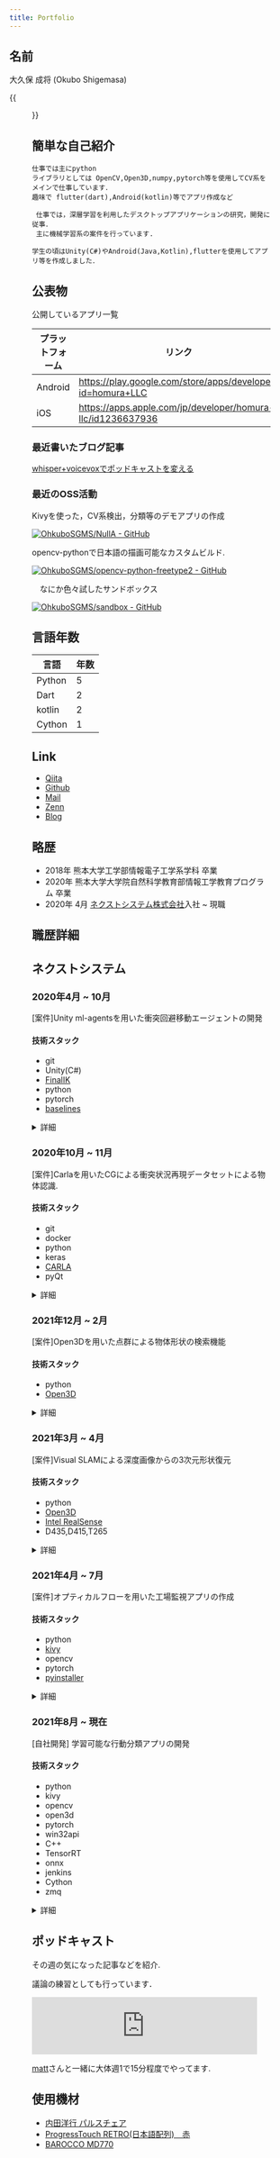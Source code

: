 ```yaml
---
title: Portfolio
---
```


## 名前

大久保 成将 (Okubo Shigemasa)

{{<figure src="chao.jpg" width="35%" float="right">}}

## 簡単な自己紹介

```
仕事では主にpython 
ライブラリとしては OpenCV,Open3D,numpy,pytorch等を使用してCV系をメインで仕事しています．
趣味で flutter(dart),Android(kotlin)等でアプリ作成など

 仕事では，深層学習を利用したデスクトップアプリケーションの研究，開発に従事．
 主に機械学習系の案件を行っています.　

学生の頃はUnity(C#)やAndroid(Java,Kotlin),flutterを使用してアプリ等を作成しました．
```

## 公表物

 公開しているアプリ一覧
 
| プラットフォーム | リンク|
| --- | --- |
| Android| https://play.google.com/store/apps/developer?id=homura+LLC |
| iOS | https://apps.apple.com/jp/developer/homura-llc/id1236637936|

### 最近書いたブログ記事
 [whisper+voicevoxでポッドキャストを変える](https://ohkubosgms.hatenablog.com/entry/whiser_voicevox)
 
### 最近のOSS活動
 Kivyを使った，CV系検出，分類等のデモアプリの作成

 [![OhkuboSGMS/NullA - GitHub](https://gh-card.dev/repos/OhkuboSGMS/NullA.svg)](https://github.com/OhkuboSGMS/NullA)
 
 opencv-pythonで日本語の描画可能なカスタムビルド.

 [![OhkuboSGMS/opencv-python-freetype2 - GitHub](https://gh-card.dev/repos/OhkuboSGMS/opencv-python-freetype2.svg)](https://github.com/OhkuboSGMS/opencv-python-freetype2)

　なにか色々試したサンドボックス

 [![OhkuboSGMS/sandbox - GitHub](https://gh-card.dev/repos/OhkuboSGMS/sandbox.svg)](https://github.com/OhkuboSGMS/sandbox)

## 言語年数

| 言語 | 年数| 
| --- | --- |
|Python |5|
|Dart |2|
|kotlin |2|
|Cython | 1|

## Link

* [Qiita](https://qiita.com/Alt_Shift_N)
* [Github](https://github.com/OhkuboSGMS)
* [Mail](mailto:ginger.os777146th@gmail.com)
* [Zenn](https://zenn.dev/alt_shift_n)
* [Blog](https://ohkubosgms.hatenablog.com/)

## 略歴

- 2018年 熊本大学工学部情報電子工学系学科 卒業
- 2020年 熊本大学大学院自然科学教育部情報工学教育プログラム 卒業
- 2020年 4月 [ネクストシステム株式会社](https://www.next-system.com/)入社 ~ 現職

## 職歴詳細

## ネクストシステム

### 2020年4月 ~ 10月

[案件]Unity ml-agentsを用いた衝突回避移動エージェントの開発

#### 技術スタック
 
* git
* Unity(C#)
* [FinalIK](http://root-motion.com/)
* python
* pytorch
* [baselines](https://github.com/openai/baselines)

<details>
  <summary>詳細</summary>

[Unity ml-agents](https://github.com/Unity-Technologies/ml-agents)を使用して，6軸ロボットアームの衝突回避エージェント作成.
バージョンは [Beta 0.15.0](https://github.com/Unity-Technologies/ml-agents/releases/tag/0.15.0)付近を使用.

#### 概要

6軸ロボットの先端を目標に対して障害物を避けるように移動するエージェントを強化学習を用いて汎用的なモデルを作成する．

#### 具体的な内容

各アクチュエータの加速度を行動として，ロボットアームを移動させる．
Unityの物理環境内において，衝突判定のシミュレーションを行い，学習する．
状態は各アクチュエータの角度，レイの衝突判定などを使用．

#### チーム構成

| 役割 | 人数|
| --- | --- |
| マネージャ | 1 |
| エンジニア | 2 | 

#### 結果
プロジェクトは入社時に既に進行中のプロジェクトで途中から，強化学習の担当として参加．
 
ある程度決まった状況では回避行動が可能になったが汎用的な動きを学習はできなかった．
Unityでデフォルトで用意されている学習アルゴリズムでトライするに終わったため，より様々な手法を調査，論文等もロボットアームに関連する
情報をより集めたうえで，どう始めるかも含めて検討していければより良い結果が残せたのではないかと考えられる.



当時のml-agentドキュメントを翻訳した記事: [リンク](https://qiita.com/Alt_Shift_N/items/2c37fbb26d739b7f3046)
</details>

### 2020年10月 ~ 11月

[案件]Carlaを用いたCGによる衝突状況再現データセットによる物体認識.

#### 技術スタック

* git
* docker
* python
* keras
* [CARLA](https://carla.org/)
* pyQt


<details>
  <summary>詳細</summary>

#### 概要

車載カメラによる発生しづらいシチュエーションデータをCGによる作成,精度向上検証.

途中参加.

#### 具体的な内容

接触事故といった現実では 収集が難しい画像データを
Unreal Engine製の自動運転フレームワークワークであるCARLAを用いて，現実的なCGデータとして生成．

生成したCGデータを元データにミックスすることで精度向上を図る．

主に，精度向上の指標確認機能，データセット品質確認，統計情報収集機能等を作成．

#### チーム構成

| 役割 | 人数|
| --- | -- |
| マネージャ | 1 |
| エンジニア | 3 |
| CGエンジニア| 1 |

#### 結論

このプロジェクトもまた途中参加のプロジェクトでプチ炎上気味だった．
現実世界の映像とCG世界の間の誤差が大きく，目的となる現実世界での検出精度がなかなか上がらなかった．

プログラム自体のバグ等もあり，前提とする環境自体の間違いやアノテーションの特殊性など要因となりうる原因は
多岐にわたるため，それぞれについて報告して完了．

</details>

### 2021年12月 ~ 2月

[案件]Open3Dを用いた点群による物体形状の検索機能

#### 技術スタック

* python
* [Open3D](http://www.open3d.org/)

<details>
  <summary>詳細</summary>

#### 概要

ICP位置合わせやFPFH特徴量等の古典的なアルゴリズムを用いて，物体形状検索システムを開発.

#### 具体的な内容

3Dメッシュデータ間の比較可能な機能を検討，作成．
検索が可能になることによって，メッシュデータ付随する付加情報を取得可能．
新規メッシュデータを作成時に以前のデータを参考にできるシステムが作成可能になる．

Open3Dに実装されている位置合わせアルゴリズム，KDTree,FLANN,視覚化機能等を活用し開発．
クライアントと開発の進捗状況の報告，方向性の検討等も行った．

開発は1人で行った．

#### チーム構成

| 役割 | 人数|
| --- | -- |
| マネージャ | 1 |
| エンジニア | 1 |

#### 結果

最終的にpythonのCLIプログラムとして，まとめて納品．
クライアントに満足してもらう結果が得られた．

#### 参考資料

| title   | url  |
| --- | --- |
|3次元レジストレーションの基礎とOpen3Dを用いた3次元点群処理 | https://www.slideshare.net/ttamaki/3open3d3|
| Open3D Doc| 　http://www.open3d.org/docs/release/|
| 物体認識のための3次元特徴量とその周辺 |  http://isl.sist.chukyo-u.ac.jp/Archives/Nagoya-CV-PRML-2015March-Hashimoto.pdf|

</details>

### 2021年3月 ~ 4月

[案件]Visual SLAMによる深度画像からの3次元形状復元

#### 技術スタック

* python
* [Open3D](http://www.open3d.org/)
* [Intel RealSense](https://intelrealsense.github.io/librealsense/python_docs/_generated/pyrealsense2.html)
* D435,D415,T265

<details>
  <summary>詳細</summary>

#### 概要

RealSenseを用いたRGBD動画像+トラッキングデータからローカルデバイスでの物体形状の3D復元.

#### 具体的な内容

ノートPCに取り付けられたデプスセンサ(D415,D435)とトラッキングセンサ(T265)を用いて
RGBDとPoseを取得.

センサデータをOpen3DのReconstruction Systemを用いて3Dメッシュを生成．

スキャンデータから生成したメッシュと元のCADデータを位置合わせして比較する．

一連の作業をアプリケーションとして動作するよう作成．

#### チーム構成

| 役割 | 人数|
| --- | -- |
| マネージャ | 1 |
| エンジニア | 2 |

#### 結論

スキャン対象の物体の反射率や表面のテクスチャ，形状等によって生成データの
精度が全くことなるため，できるだけテストケースの物体で正常にスキャンできるようパラメータを調整.
納品．


</details>

### 2021年4月 ~ 7月

[案件]オプティカルフローを用いた工場監視アプリの作成


#### 技術スタック

* python
* [kivy](https://kivy.org/)
* opencv
* pytorch
* [pyinstaller](https://pyinstaller.org/en/stable/)

<details>
  <summary>詳細</summary>

#### 概要

工場の誤動作検出アプリケーションの作成.

#### 具体的な内容

工場内の作業レーンが誤動作でストップする問題があり，問題を検出するアプリケーションを作成．

画像ベースの異常検出等のアルゴリズム等を検討．
最終的にオプティカルフローによる移動検出による停止検出でアプリケーションを作成．

アプリケーションを作成するにあたって，pythonでGUIアプリを作成可能なkivyを採用．

アプリ内でIPカメラ設定機能，検出機能，検出結果を出力等の監視アプリとしての一通りの機能を作成．

検出箇所のマスク機能，クロップ機能なども開発．

opencvでcudaの機能を使うため，cudaのカスタムパッケージでビルド.

アプリケーションとして納品する際にはpyinstallerを用いてビルド，exe形式で納品．

同案件に参加した新入社員に対しても指導を行う．

開発のメインを担当.

#### チーム構成

| 役割 | 人数|
| --- | -- |
| マネージャ | 1 |
| エンジニア | 2 |

#### 結論

GUIアプリケーションとして納品．

クライアントに満足してもらえる結果が得られた．

アプリケーションとして必要なGUIの構造，os周辺，デバイス，動画コーデックなど総合的なスキルが必要となり，本案件で
かなり広範囲の経験と知見が得られた．

このアプリは次に紹介する自社開発の原型ともなるアプリケーションになった．

</details>

### 2021年8月 ~ 現在

[自社開発]  学習可能な行動分類アプリの開発

#### 技術スタック

* python
* kivy
* opencv
* open3d
* pytorch
* win32api
* C++
* TensorRT
* onnx
* jenkins
* Cython
* zmq

<details>
  <summary>詳細</summary>

#### 概要

ユーザ側でローカルに行動分類のアノテーション，学習，推論が可能なオールインワンアプリケーションの開発.

#### 具体的な内容

骨格推定を利用した行動分類アプリケーションの開発を目的として，
解決タスクの調査，アルゴリズムの調査，検討，アプリケーション設計，実装，GUI作成，ビルドなど

アプリケーションの作成にあたって必要となる作業を最初から終わりまですべてにメインで関わりました．

##### 2021/8 ~ 10

行動分類アルゴリズムの調査，動作検討

##### 2021/11

データ構造，変換機能，学習機能設計，実装

##### 2022/12 ~1

アプリケーションのドラフトをkivyで作成．アプリケーション構成の設計，実装

案件で実際に利用，フィードバックをもらいなら実装を進めていく

##### 2022/2 ~ 3

デザイナーにGUIのデザインを調整してもらう．提供された画面に従って，GUIを修正．

##### 2022/4 ~ 5

アプリの動作の問題や機能の改善，マニュアルの作成等4~5人で修正を行う．
jenkinsによるアプリケーションの自動ビルド機能の導入，スクリプトによりビルド処理の書き出し，
giteaを用いたissueベースでの機能改善等.

##### 2022/6 ~ 現在

2022年5月製品版公開,発売.
現在も機能追加，バグ修正等をメインで継続.
さらなる作業解析のアルゴリズム等の調査も継続中.

#### チーム構成

時期によって変動あり.
| 役割 | 人数|
| --- | -- |
| マネージャ | 1 |
| エンジニア | 2~ 4|
| 広報 | 2 |
| デザイナ | 2 |
| ローカライズ | 1 |

#### 結論

アプリケーションを製品としてパブリッシュ,本格的な複数人でのチーム開発を行う．

問題の切り出しや再現方法，説明の仕方等，他人への情報の伝え方の難しさ，考え方の違い等を実感．

チームとしていかに効率よく開発を行うための方法などを考える機会が得られた．


</details>

## ポッドキャスト

その週の気になった記事などを紹介.

議論の練習としても行っています．

<iframe src="https://anchor.fm/yoshi-kyusu/embed" height="102px" width="400px" frameborder="0" scrolling="no"></iframe>


[matt](https://twitter.com/matt76t)さんと一緒に大体週1で15分程度でやってます.

## 使用機材

* [内田洋行 パルスチェア](https://office.uchida.co.jp/products/pulse/)
* [ProgressTouch RETRO(日本語配列)　赤](https://archisite.co.jp/products/archiss/progres-touch/retro-jp/)
* [BAROCCO MD770](https://archisite.co.jp/products/mistel/barocco-md770/)
